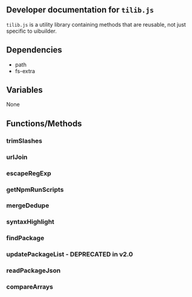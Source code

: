 ---
---

## Developer documentation for `tilib.js`

`tilib.js` is a utility library containing methods that are reusable, not just specific to uibuilder.

## Dependencies

* path
* fs-extra

## Variables

None

## Functions/Methods

### trimSlashes

### urlJoin

### escapeRegExp

### getNpmRunScripts

### mergeDedupe

### syntaxHighlight

### findPackage

### updatePackageList - DEPRECATED in v2.0

### readPackageJson

### compareArrays
